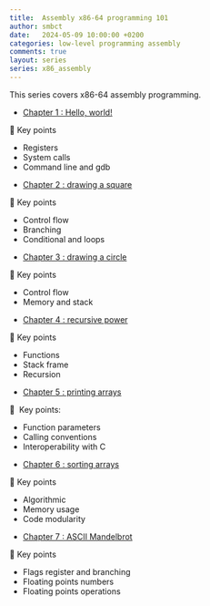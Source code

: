 ```yaml
---
title:  Assembly x86-64 programming 101
author: smbct
date:   2024-05-09 10:00:00 +0200
categories: low-level programming assembly
comments: true
layout: series
series: x86_assembly
---
```


This series covers x86-64 assembly programming.


* [Chapter 1 : Hello, world!](pt1)

<div class="series_keypoints">
<p class="series_keypoints">🔑&nbsp;Key points</p>
<ul>
<li>Registers</li> 
<li>System calls</li>
<li>Command line and gdb</li>
</ul>
</div>


* [Chapter 2 : drawing a square](pt2)

<div class="series_keypoints">
<p class="series_keypoints">🔑&nbsp;Key points</p>
<ul>
<li>Control flow</li> 
<li>Branching</li>
<li>Conditional and loops</li>
</ul>
</div>

* [Chapter 3 : drawing a circle](pt3)

<div class="series_keypoints">
<p class="series_keypoints">🔑&nbsp;Key points</p>
<ul>
<li>Control flow</li> 
<li>Memory and stack</li>
</ul>
</div>

* [Chapter 4 : recursive power](pt4)

<div class="series_keypoints">
<p class="series_keypoints">🔑&nbsp;Key points</p>
<ul>
<li>Functions</li> 
<li>Stack frame</li>
<li>Recursion</li>
</ul>
</div>

* [Chapter 5 : printing arrays](pt5)

<div class="series_keypoints">
<p class="series_keypoints">🔑 &nbsp;Key points:</p>
<ul>
<li>Function parameters</li> 
<li>Calling conventions</li>
<li>Interoperability with C</li>
</ul>
</div>

* [Chapter 6 : sorting arrays](pt6)


<div class="series_keypoints">
<p class="series_keypoints">🔑&nbsp;Key points</p>
<ul>
<li>Algorithmic</li>
<li>Memory usage</li> 
<li>Code modularity</li>
</ul>
</div>

* [Chapter 7 : ASCII Mandelbrot](pt7)

<div class="series_keypoints">
<p class="series_keypoints">🔑&nbsp;Key points</p>
<ul>
<li>Flags register and branching</li>
<li>Floating points numbers</li> 
<li>Floating points operations</li>
</ul>
</div>

